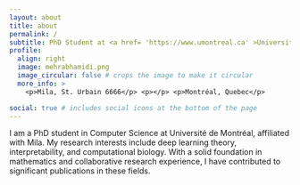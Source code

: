 ```yaml
---
layout: about
title: about
permalink: /
subtitle: PhD Student at <a href= 'https://www.umontreal.ca' >Université de Montréal</a> <br> Researcher at <a href= 'https://mila.quebec' >Mila, Quebec AI Institute</a> 
profile:
  align: right
  image: mehrabhamidi.png
  image_circular: false # crops the image to make it circular
  more_info: >
    <p>Mila, St. Urbain 6666</p> <p></p> <p>Montréal, Quebec</p>

social: true # includes social icons at the bottom of the page
---
```


I am a PhD student in Computer Science at Université de Montréal, affiliated with Mila. My research interests include deep learning theory, interpretability, and computational biology. With a solid foundation in mathematics and collaborative research experience, I have contributed to significant publications in these fields.